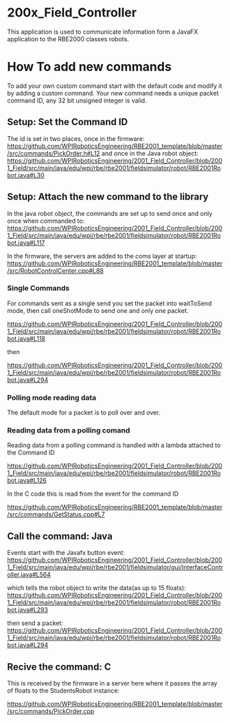 # 200x_Field_Controller

This application is used to communicate information form a JavaFX application to the RBE2000 classes robots.

# How To add new commands

To add your own custom command start with the default code and modify it by adding a custom command. Your new command needs a unique packet command ID, any 32 bit unsigned integer is valid. 

## Setup: Set the Command ID

The id is set in two places, once in the firmware:
https://github.com/WPIRoboticsEngineering/RBE2001_template/blob/master/src/commands/PickOrder.h#L12
and once in the Java robot object:
https://github.com/WPIRoboticsEngineering/2001_Field_Controller/blob/2001_Field/src/main/java/edu/wpi/rbe/rbe2001/fieldsimulator/robot/RBE2001Robot.java#L30

## Setup: Attach the new command to the library

In the java robot object, the commands are set up to send once and only once when commanded to:
https://github.com/WPIRoboticsEngineering/2001_Field_Controller/blob/2001_Field/src/main/java/edu/wpi/rbe/rbe2001/fieldsimulator/robot/RBE2001Robot.java#L117

In the firmware, the servers are added to the coms layer at startup:
https://github.com/WPIRoboticsEngineering/RBE2001_template/blob/master/src/RobotControlCenter.cpp#L88

### Single Commands

For commands sent as a single send you set the packet into waitToSend mode, then call oneShotMode to send one and only one packet.

https://github.com/WPIRoboticsEngineering/2001_Field_Controller/blob/2001_Field/src/main/java/edu/wpi/rbe/rbe2001/fieldsimulator/robot/RBE2001Robot.java#L118

then 

https://github.com/WPIRoboticsEngineering/2001_Field_Controller/blob/2001_Field/src/main/java/edu/wpi/rbe/rbe2001/fieldsimulator/robot/RBE2001Robot.java#L294

### Polling mode reading data

The default mode for a packet is to poll over and over.

### Reading data from a polling comand

Reading data from a polling command is handled with a lambda attached to the Command ID

https://github.com/WPIRoboticsEngineering/2001_Field_Controller/blob/2001_Field/src/main/java/edu/wpi/rbe/rbe2001/fieldsimulator/robot/RBE2001Robot.java#L126

In the C code this is read from the event for the command ID

https://github.com/WPIRoboticsEngineering/RBE2001_template/blob/master/src/commands/GetStatus.cpp#L7

## Call the command: Java

Events start with the Javafx button event:
https://github.com/WPIRoboticsEngineering/2001_Field_Controller/blob/2001_Field/src/main/java/edu/wpi/rbe/rbe2001/fieldsimulator/gui/InterfaceController.java#L564

which tells the robot object to write the data(as up to 15 floats):
https://github.com/WPIRoboticsEngineering/2001_Field_Controller/blob/2001_Field/src/main/java/edu/wpi/rbe/rbe2001/fieldsimulator/robot/RBE2001Robot.java#L293


then send a packet:
https://github.com/WPIRoboticsEngineering/2001_Field_Controller/blob/2001_Field/src/main/java/edu/wpi/rbe/rbe2001/fieldsimulator/robot/RBE2001Robot.java#L294

## Recive the command: C

This is received by the firmware in a server here where it passes the array of floats to the StudentsRobot instance:

https://github.com/WPIRoboticsEngineering/RBE2001_template/blob/master/src/commands/PickOrder.cpp
